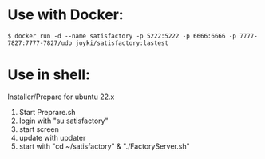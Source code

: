 # Use with Docker:
~~~~~
$ docker run -d --name satisfactory -p 5222:5222 -p 6666:6666 -p 7777-7827:7777-7827/udp joyki/satisfactory:lastest
~~~~~

# Use in shell:

Installer/Prepare for ubuntu 22.x
1) Start Preprare.sh
2) login with "su satisfactory"
3) start screen
4) update with updater
5) start with "cd ~/satisfactory" & "./FactoryServer.sh"
